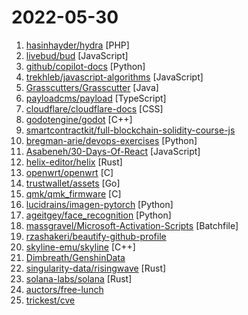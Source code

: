 # 2022-05-30

1. [hasinhayder/hydra](https://github.com/hasinhayder/hydra "Hydra is a zero-config API boilerplate with Laravel 9x + Laravel Sanctum that comes with an excellent user and role management API out of the box") [PHP]
2. [livebud/bud](https://github.com/livebud/bud "The Full-Stack Web Framework for Go") [JavaScript]
3. [github/copilot-docs](https://github.com/github/copilot-docs "Documentation for GitHub Copilot") [Python]
4. [trekhleb/javascript-algorithms](https://github.com/trekhleb/javascript-algorithms "📝 Algorithms and data structures implemented in JavaScript with explanations and links to further readings") [JavaScript]
5. [Grasscutters/Grasscutter](https://github.com/Grasscutters/Grasscutter "A server software reimplementation for a certain anime game.") [Java]
6. [payloadcms/payload](https://github.com/payloadcms/payload "Free and Open-source Headless CMS and Application Framework built with TypeScript, Node.js, React and MongoDB") [TypeScript]
7. [cloudflare/cloudflare-docs](https://github.com/cloudflare/cloudflare-docs "Cloudflare’s developer docs.") [CSS]
8. [godotengine/godot](https://github.com/godotengine/godot "Godot Engine – Multi-platform 2D and 3D game engine") [C++]
9. [smartcontractkit/full-blockchain-solidity-course-js](https://github.com/smartcontractkit/full-blockchain-solidity-course-js "Learn Blockchain, Solidity, and Full Stack Web3 Development with Javascript") 
10. [bregman-arie/devops-exercises](https://github.com/bregman-arie/devops-exercises "Linux, Jenkins, AWS, SRE, Prometheus, Docker, Python, Ansible, Git, Kubernetes, Terraform, OpenStack, SQL, NoSQL, Azure, GCP, DNS, Elastic, Network, Virtualization. DevOps Interview Questions") [Python]
11. [Asabeneh/30-Days-Of-React](https://github.com/Asabeneh/30-Days-Of-React "30 Days of React challenge is a step by step guide to learn React in 30 days. It requires HTML, CSS, and JavaScript knowledge. You should be comfortable with JavaScript before you start to React. If you are not comfortable with JavaScript check out 30DaysOfJavaScript. This is a continuation of 30 Days Of JS. This challenge may take more than 100…") [JavaScript]
12. [helix-editor/helix](https://github.com/helix-editor/helix "A post-modern modal text editor.") [Rust]
13. [openwrt/openwrt](https://github.com/openwrt/openwrt "This repository is a mirror of https://git.openwrt.org/openwrt/openwrt.git It is for reference only and is not active for check-ins. We will continue to accept Pull Requests here. They will be merged via staging trees then into openwrt.git.") [C]
14. [trustwallet/assets](https://github.com/trustwallet/assets "A comprehensive, up-to-date collection of information about several thousands (!) of crypto tokens.") [Go]
15. [qmk/qmk_firmware](https://github.com/qmk/qmk_firmware "Open-source keyboard firmware for Atmel AVR and Arm USB families") [C]
16. [lucidrains/imagen-pytorch](https://github.com/lucidrains/imagen-pytorch "Implementation of Imagen, Google's Text-to-Image Neural Network, in Pytorch") [Python]
17. [ageitgey/face_recognition](https://github.com/ageitgey/face_recognition "The world's simplest facial recognition api for Python and the command line") [Python]
18. [massgravel/Microsoft-Activation-Scripts](https://github.com/massgravel/Microsoft-Activation-Scripts "A collection of scripts for activating Microsoft products using HWID / KMS38 / Online KMS activation methods with a focus on open-source code, less antivirus detection and user-friendliness.") [Batchfile]
19. [rzashakeri/beautify-github-profile](https://github.com/rzashakeri/beautify-github-profile "This repository helps you to have a more beautiful and attractive github profile, and you can access a complete set of tools and guides for beautifying your github profile. 🪄 ⭐") 
20. [skyline-emu/skyline](https://github.com/skyline-emu/skyline "Run Nintendo Switch homebrew & games on your Android device!") [C++]
21. [Dimbreath/GenshinData](https://github.com/Dimbreath/GenshinData "Repository containing the game data for the game Genshin Impact.") 
22. [singularity-data/risingwave](https://github.com/singularity-data/risingwave "RisingWave: the next-generation streaming database in the cloud.") [Rust]
23. [solana-labs/solana](https://github.com/solana-labs/solana "Web-Scale Blockchain for fast, secure, scalable, decentralized apps and marketplaces.") [Rust]
24. [auctors/free-lunch](https://github.com/auctors/free-lunch "A curated list of free Windows software, online services and resources.") 
25. [trickest/cve](https://github.com/trickest/cve "Gather and update all available and newest CVEs with their PoC.") 
